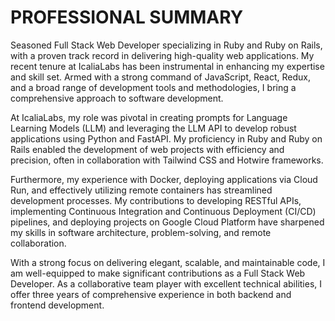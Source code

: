 # PROFESSIONAL SUMMARY

Seasoned Full Stack Web Developer specializing in Ruby and Ruby on Rails, with a proven track record in delivering high-quality web applications. My recent tenure at IcaliaLabs has been instrumental in enhancing my expertise and skill set. Armed with a strong command of JavaScript, React, Redux, and a broad range of development tools and methodologies, I bring a comprehensive approach to software development.

At IcaliaLabs, my role was pivotal in creating prompts for Language Learning Models (LLM) and leveraging the LLM API to develop robust applications using Python and FastAPI. My proficiency in Ruby and Ruby on Rails enabled the development of web projects with efficiency and precision, often in collaboration with Tailwind CSS and Hotwire frameworks.

Furthermore, my experience with Docker, deploying applications via Cloud Run, and effectively utilizing remote containers has streamlined development processes. My contributions to developing RESTful APIs, implementing Continuous Integration and Continuous Deployment (CI/CD) pipelines, and deploying projects on Google Cloud Platform have sharpened my skills in software architecture, problem-solving, and remote collaboration.

With a strong focus on delivering elegant, scalable, and maintainable code, I am well-equipped to make significant contributions as a Full Stack Web Developer. As a collaborative team player with excellent technical abilities, I offer three years of comprehensive experience in both backend and frontend development.
